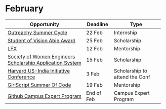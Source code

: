 # February
Opportunity|Deadline|Type
----|-----|-----
[Outreachy Summer Cycle](https://www.outreachy.org/) | 22 Feb | Internship
[Student of Vision Abie Award](https://anitab.org/awards-grants/abie-awards/student-of-vision/) | 25 Feb | Scholarship
[LFX](https://lfx.linuxfoundation.org/tools/mentorship/) | 12 Feb | Mentorship
[Society of Women Engineers Scholarship Application System](https://scholarships.swe.org/applications/login.asp) | 15 Feb | Scholarship
[Harvard US-India Initiative Conference](https://www.huii.in/apply-now) | 3 Feb | Scholarship to attend the Conf
[GirlScript Summer Of Code](https://gssoc.girlscript.tech/index.html) | 19 Feb | Mentorship
[Github Campus Expert Program](https://apply.githubcampus.expert/) | End of Feb | Campus Expert Program
